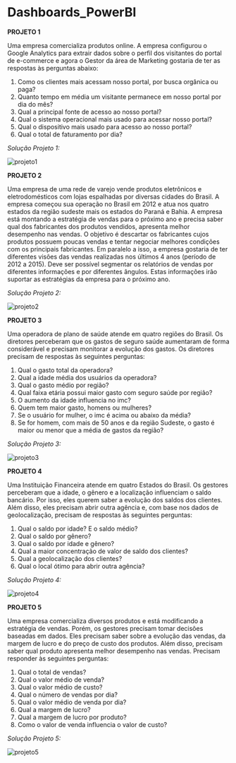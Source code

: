 # Dashboards_PowerBI

**PROJETO 1**

Uma empresa comercializa produtos online. A empresa configurou o Google Analytics para extrair dados sobre o perfil dos visitantes do portal de e-commerce e agora o Gestor da área de Marketing gostaria de ter as respostas às perguntas abaixo:

1. Como os clientes mais acessam nosso portal, por busca orgânica ou paga?
2. Quanto tempo em média um visitante permanece em nosso portal por dia do mês?
3. Qual a principal fonte de acesso ao nosso portal?
4. Qual o sistema operacional mais usado para acessar nosso portal?
5. Qual o dispositivo mais usado para acesso ao nosso portal?
6. Qual o total de faturamento por dia?

*Solução Projeto 1:*

![projeto1](https://user-images.githubusercontent.com/18504119/126562419-5efb38a9-fcd7-4e6a-ad53-21bce48cb5a3.png)



**PROJETO 2**

Uma empresa de uma rede de varejo vende produtos eletrônicos e eletrodomésticos com lojas espalhadas por diversas cidades do Brasil. A empresa começou sua operação no Brasil em 2012 e atua nos quatro estados da região sudeste mais os estados do Paraná e Bahia.
A empresa está montando a estratégia de vendas para o próximo ano e precisa saber qual dos fabricantes dos produtos vendidos, apresenta melhor desempenho nas vendas. O objetivo é
descartar os fabricantes cujos produtos possuem poucas vendas e tentar negociar melhores condições com os principais fabricantes.
Em paralelo a isso, a empresa gostaria de ter diferentes visões das vendas realizadas nos últimos 4 anos (período de 2012 a 2015). 
Deve ser possível segmentar os relatórios de vendas por diferentes informações e por diferentes ângulos. Estas informações irão suportar as estratégias da empresa para o próximo ano.

*Solução Projeto 2:*

![projeto2](https://user-images.githubusercontent.com/18504119/127672573-42069f2d-8e1f-4df4-9857-2d8fa1b3174c.png)



**PROJETO 3**

Uma operadora de plano de saúde atende em quatro regiões do Brasil. Os diretores perceberam que os gastos de seguro saúde aumentaram de forma considerável e precisam monitorar a evolução dos gastos. Os diretores precisam de respostas às seguintes perguntas:

1. Qual o gasto total da operadora?
2. Qual a idade média dos usuários da operadora?
3. Qual o gasto médio por região?
4. Qual faixa etária possui maior gasto com seguro saúde por região?
5. O aumento da idade influencia no imc?
6. Quem tem maior gasto, homens ou mulheres?
7. Se o usuário for mulher, o imc é acima ou abaixo da média? 
8. Se for homem, com mais de 50 anos e da região Sudeste, o gasto é maior ou menor que a média de gastos da região?

*Solução Projeto 3:*

![projeto3](https://user-images.githubusercontent.com/18504119/127696966-6d84fc22-aff6-41ef-87b2-42daea0a2363.png)



**PROJETO 4**

Uma Instituição Financeira atende em quatro Estados do Brasil. 
Os gestores perceberam que a idade, o gênero e a localização influenciam o saldo bancário. Por isso, eles querem saber a evolução dos saldos dos clientes.
Além disso, eles precisam abrir outra agência e, com base nos dados de geolocalização, precisam de respostas às seguintes perguntas:

1. Qual o saldo por idade? E o saldo médio?
2. Qual o saldo por gênero?
3. Qual o saldo por idade e gênero?
4. Qual a maior concentração de valor de saldo dos clientes?
5. Qual a geolocalização dos clientes?
6. Qual o local ótimo para abrir outra agência?

*Solução Projeto 4:*

![projeto4](https://user-images.githubusercontent.com/18504119/127696197-9cf91f94-317b-4a46-82f8-bf4c4298ba91.png)



**PROJETO 5**

Uma empresa comercializa diversos produtos e está modificando a estratégia de vendas.
Porém, os gestores precisam tomar decisões baseadas em dados.
Eles precisam saber sobre a evolução das vendas, da margem de lucro e do preço de custo dos produtos.
Além disso, precisam saber qual produto apresenta melhor desempenho nas vendas.
Precisam responder às seguintes perguntas:

1. Qual o total de vendas?
2. Qual o valor médio de venda?
3. Qual o valor médio de custo?
4. Qual o número de vendas por dia?
5. Qual o valor médio de venda por dia?
6. Qual a margem de lucro?
7. Qual a margem de lucro por produto?
8. Como o valor de venda influencia o valor de custo?


*Solução Projeto 5:*

![projeto5](https://user-images.githubusercontent.com/18504119/127696292-4d79e836-65eb-4277-a9ca-68ec709c7470.png)



